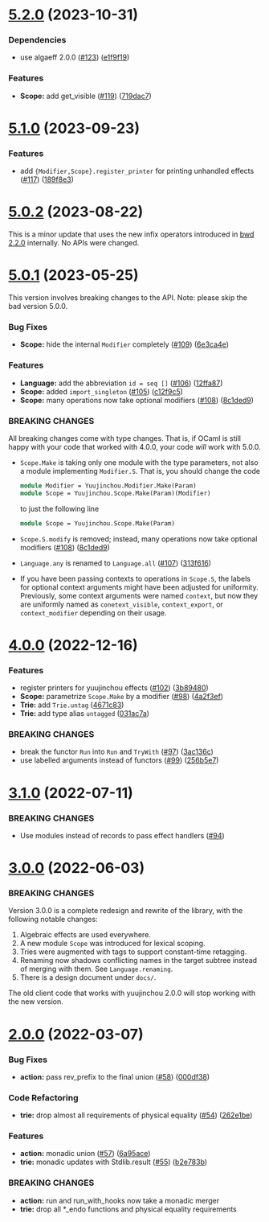 # [5.2.0](https://github.com/RedPRL/yuujinchou/compare/5.1.0...5.2.0) (2023-10-31)

### Dependencies

- use algaeff 2.0.0 ([#123](https://github.com/RedPRL/yuujinchou/issues/123)) ([e1f9f19](https://github.com/RedPRL/yuujinchou/commit/e1f9f198b5769e5edf6474880123b3d3fead4d4c))

### Features

- **Scope:** add get_visible ([#119](https://github.com/RedPRL/yuujinchou/issues/119)) ([719dac7](https://github.com/RedPRL/yuujinchou/commit/719dac766c539aa72615ce2a4f932c66ba041821))

# [5.1.0](https://github.com/RedPRL/yuujinchou/compare/5.0.2...5.1.0) (2023-09-23)

### Features

- add `{Modifier,Scope}.register_printer` for printing unhandled effects ([#117](https://github.com/RedPRL/yuujinchou/issues/117)) ([189f8e3](https://github.com/RedPRL/yuujinchou/commit/189f8e3bdced9f2fe70aeb52f3b3fd949c2e1476))

# [5.0.2](https://github.com/RedPRL/yuujinchou/compare/5.0.1...5.0.2) (2023-08-22)

This is a minor update that uses the new infix operators introduced in [bwd 2.2.0](https://ocaml.org/p/bwd/2.2.0) internally. No APIs were changed.

# [5.0.1](https://github.com/RedPRL/yuujinchou/compare/4.0.0...5.0.1) (2023-05-25)

This version involves breaking changes to the API. Note: please skip the bad version 5.0.0.

### Bug Fixes

- **Scope:** hide the internal `Modifier` completely ([#109](https://github.com/RedPRL/yuujinchou/issues/109)) ([6e3ca4e](https://github.com/RedPRL/yuujinchou/commit/6e3ca4ee4c3f1c91ff19f07a9050cdda43f66d9c))

### Features

- **Language:** add the abbreviation `id = seq []` ([#106](https://github.com/RedPRL/yuujinchou/issues/106)) ([12ffa87](https://github.com/RedPRL/yuujinchou/commit/12ffa8707f5331ef7e2956aa0b711483c65dfed8))
- **Scope:** added `import_singleton` ([#105](https://github.com/RedPRL/yuujinchou/issues/105)) ([c12f9c5](https://github.com/RedPRL/yuujinchou/commit/c12f9c5c6f36403c31832626e940bd310dc74578))
- **Scope:** many operations now take optional modifiers ([#108](https://github.com/RedPRL/yuujinchou/issues/108)) ([8c1ded9](https://github.com/RedPRL/yuujinchou/commit/8c1ded926de6b9944b5ca861bcf06990feebcf32))

### BREAKING CHANGES

All breaking changes come with type changes. That is, if OCaml is still happy with your code that worked with 4.0.0, your code _will_ work with 5.0.0.

- `Scope.Make` is taking only one module with the type parameters, not also a module implementing `Modifier.S`. That is, you should change the code

  ```ocaml
  module Modifier = Yuujinchou.Modifier.Make(Param)
  module Scope = Yuujinchou.Scope.Make(Param)(Modifier)
  ```

  to just the following line

  ```ocaml
  module Scope = Yuujinchou.Scope.Make(Param)
  ```

- `Scope.S.modify` is removed; instead, many operations now take optional modifiers ([#108](https://github.com/RedPRL/yuujinchou/issues/108)) ([8c1ded9](https://github.com/RedPRL/yuujinchou/commit/8c1ded926de6b9944b5ca861bcf06990feebcf32))
- `Language.any` is renamed to `Language.all` ([#107](https://github.com/RedPRL/yuujinchou/issues/107)) ([313f616](https://github.com/RedPRL/yuujinchou/commit/313f6168072a35af4fafe6e9e02555b6b434850e))
- If you have been passing contexts to operations in `Scope.S`, the labels for optional context arguments might have been adjusted for uniformity. Previously, some context arguments were named `context`, but now they are uniformly named as `conetext_visible`, `context_export`, or `context_modifier` depending on their usage.

# [4.0.0](https://github.com/RedPRL/yuujinchou/compare/3.1.0...4.0.0) (2022-12-16)

### Features

- register printers for yuujinchou effects ([#102](https://github.com/RedPRL/yuujinchou/issues/102)) ([3b89480](https://github.com/RedPRL/yuujinchou/commit/3b89480eaa250ba9a2b7de6b3086342d2cfb1a0d))
- **Scope:** parametrize `Scope.Make` by a modifier ([#98](https://github.com/RedPRL/yuujinchou/issues/98)) ([4a2f3ef](https://github.com/RedPRL/yuujinchou/commit/4a2f3efb6ee565a18ac4ebef536e61214978b893))
- **Trie:** add `Trie.untag` ([4671c83](https://github.com/RedPRL/yuujinchou/commit/4671c83b24c83a7df136ae62c80f2ecca9d76b22))
- **Trie:** add type alias `untagged` ([031ac7a](https://github.com/RedPRL/yuujinchou/commit/031ac7aa1db3ac0ba1e0ba568fcc40fee3d2e2ae))

### BREAKING CHANGES

- break the functor `Run` into `Run` and `TryWith` ([#97](https://github.com/RedPRL/yuujinchou/issues/97)) ([3ac136c](https://github.com/RedPRL/yuujinchou/commit/3ac136ccb283e9f0795e6a13e351a12a01a56f92))
- use labelled arguments instead of functors ([#99](https://github.com/RedPRL/yuujinchou/issues/99)) ([256b5e7](https://github.com/RedPRL/yuujinchou/commit/256b5e726575d0912c28a1165ce49d9f6851dfda))

# [3.1.0](https://github.com/RedPRL/yuujinchou/compare/3.0.0...3.1.0) (2022-07-11)

### BREAKING CHANGES

- Use modules instead of records to pass effect handlers ([#94](https://github.com/RedPRL/yuujinchou/issues/94))

# [3.0.0](https://github.com/RedPRL/yuujinchou/compare/2.0.0...3.0.0) (2022-06-03)

### BREAKING CHANGES

Version 3.0.0 is a complete redesign and rewrite of the library, with the following notable changes:

1. Algebraic effects are used everywhere.
2. A new module `Scope` was introduced for lexical scoping.
3. Tries were augmented with tags to support constant-time retagging.
4. Renaming now shadows conflicting names in the target subtree instead of merging with them. See `Language.renaming`.
5. There is a design document under `docs/`.

The old client code that works with yuujinchou 2.0.0 will stop working with the new version.

# [2.0.0](https://github.com/RedPRL/yuujinchou/compare/1.0.0...2.0.0) (2022-03-07)

### Bug Fixes

- **action:** pass rev_prefix to the final union ([#58](https://github.com/RedPRL/yuujinchou/issues/58)) ([000df38](https://github.com/RedPRL/yuujinchou/commit/000df384e4cb75773ed25b185f7c2a3f86acfdaa))

### Code Refactoring

- **trie:** drop almost all requirements of physical equality ([#54](https://github.com/RedPRL/yuujinchou/issues/54)) ([262e1be](https://github.com/RedPRL/yuujinchou/commit/262e1be09fed1005e5ddf87cc9f3d7de6810d79c))

### Features

- **action:** monadic union ([#57](https://github.com/RedPRL/yuujinchou/issues/57)) ([6a95ace](https://github.com/RedPRL/yuujinchou/commit/6a95aceed8469cd55a380edd70ebaa2fe5e143ca))
- **trie:** monadic updates with Stdlib.result ([#55](https://github.com/RedPRL/yuujinchou/issues/55)) ([b2e783b](https://github.com/RedPRL/yuujinchou/commit/b2e783ba465865e0479a99ba9430e29b3956cc0d))

### BREAKING CHANGES

- **action:** run and run_with_hooks now take a monadic merger
- **trie:** drop all \*\_endo functions and physical equality requirements
